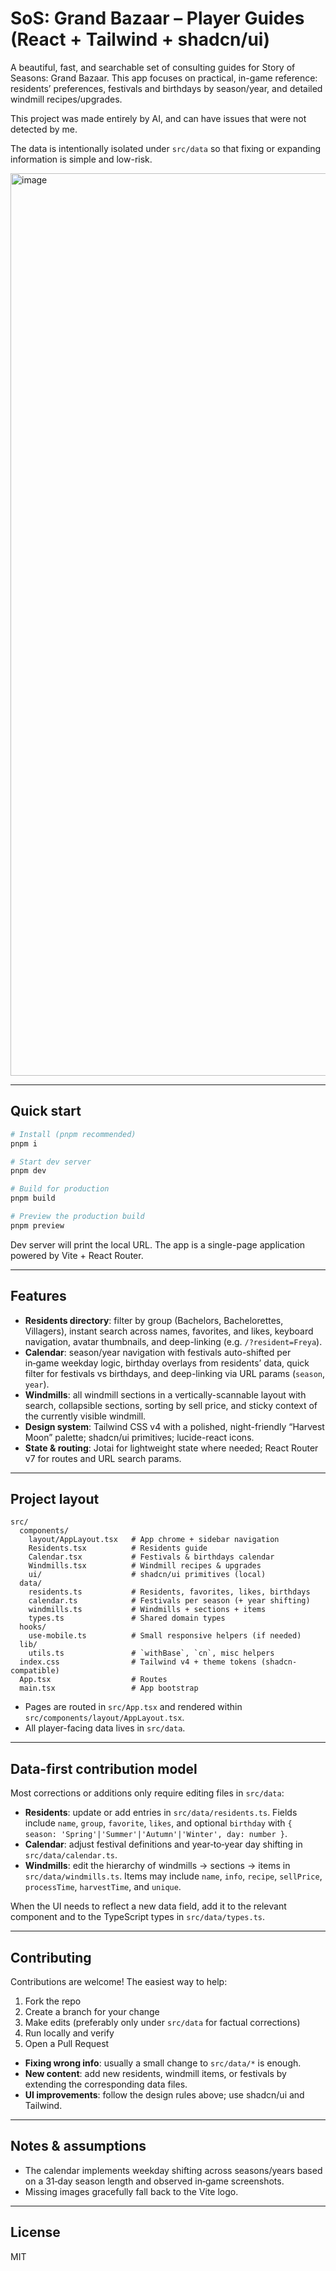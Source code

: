 # SoS: Grand Bazaar – Player Guides (React + Tailwind + shadcn/ui)

A beautiful, fast, and searchable set of consulting guides for Story of Seasons: Grand Bazaar. This app focuses on practical, in-game reference: residents’ preferences, festivals and birthdays by season/year, and detailed windmill recipes/upgrades.

This project was made entirely by AI, and can have issues that were not detected by me.

The data is intentionally isolated under `src/data` so that fixing or expanding information is simple and low-risk.

<img width="2388" height="1444" alt="image" src="https://github.com/user-attachments/assets/02578e29-b801-4148-921a-8854c566eb7c" />

---

## Quick start

```bash
# Install (pnpm recommended)
pnpm i

# Start dev server
pnpm dev

# Build for production
pnpm build

# Preview the production build
pnpm preview
```

Dev server will print the local URL. The app is a single-page application powered by Vite + React Router.

---

## Features

- **Residents directory**: filter by group (Bachelors, Bachelorettes, Villagers), instant search across names, favorites, and likes, keyboard navigation, avatar thumbnails, and deep-linking (e.g. `/?resident=Freya`).
- **Calendar**: season/year navigation with festivals auto-shifted per in‑game weekday logic, birthday overlays from residents’ data, quick filter for festivals vs birthdays, and deep-linking via URL params (`season`, `year`).
- **Windmills**: all windmill sections in a vertically-scannable layout with search, collapsible sections, sorting by sell price, and sticky context of the currently visible windmill.
- **Design system**: Tailwind CSS v4 with a polished, night-friendly “Harvest Moon” palette; shadcn/ui primitives; lucide-react icons.
- **State & routing**: Jotai for lightweight state where needed; React Router v7 for routes and URL search params.

---

## Project layout

```
src/
  components/
    layout/AppLayout.tsx   # App chrome + sidebar navigation
    Residents.tsx          # Residents guide
    Calendar.tsx           # Festivals & birthdays calendar
    Windmills.tsx          # Windmill recipes & upgrades
    ui/                    # shadcn/ui primitives (local)
  data/
    residents.ts           # Residents, favorites, likes, birthdays
    calendar.ts            # Festivals per season (+ year shifting)
    windmills.ts           # Windmills + sections + items
    types.ts               # Shared domain types
  hooks/
    use-mobile.ts          # Small responsive helpers (if needed)
  lib/
    utils.ts               # `withBase`, `cn`, misc helpers
  index.css                # Tailwind v4 + theme tokens (shadcn-compatible)
  App.tsx                  # Routes
  main.tsx                 # App bootstrap
```

- Pages are routed in `src/App.tsx` and rendered within `src/components/layout/AppLayout.tsx`.
- All player-facing data lives in `src/data`.

---

## Data-first contribution model

Most corrections or additions only require editing files in `src/data`:

- **Residents**: update or add entries in `src/data/residents.ts`. Fields include `name`, `group`, `favorite`, `likes`, and optional `birthday` with `{ season: 'Spring'|'Summer'|'Autumn'|'Winter', day: number }`.
- **Calendar**: adjust festival definitions and year‑to‑year day shifting in `src/data/calendar.ts`.
- **Windmills**: edit the hierarchy of windmills → sections → items in `src/data/windmills.ts`. Items may include `name`, `info`, `recipe`, `sellPrice`, `processTime`, `harvestTime`, and `unique`.

When the UI needs to reflect a new data field, add it to the relevant component and to the TypeScript types in `src/data/types.ts`.

---

## Contributing

Contributions are welcome! The easiest way to help:

1. Fork the repo
2. Create a branch for your change
3. Make edits (preferably only under `src/data` for factual corrections)
4. Run locally and verify
5. Open a Pull Request

- **Fixing wrong info**: usually a small change to `src/data/*` is enough.
- **New content**: add new residents, windmill items, or festivals by extending the corresponding data files.
- **UI improvements**: follow the design rules above; use shadcn/ui and Tailwind.

---

## Notes & assumptions

- The calendar implements weekday shifting across seasons/years based on a 31‑day season length and observed in‑game screenshots.
- Missing images gracefully fall back to the Vite logo.

---

## License

MIT
